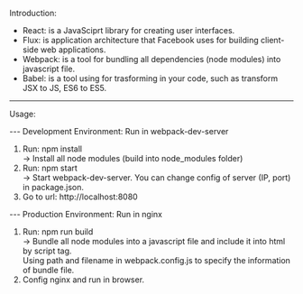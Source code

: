 Introduction:

- React: is a JavaSciprt library for creating user interfaces.
- Flux: is application architecture that Facebook uses for building client-side web applications.
- Webpack: is a tool for bundling all dependencies (node modules) into javascript file.
- Babel: is a tool using for trasforming in your code, such as transform JSX to JS, ES6 to ES5.

--------------------------------------------------------------------------------------------------

Usage:

--- Development Environment: Run in webpack-dev-server  
1. Run: npm install  
   -> Install all node modules (build into node_modules folder)  
2. Run: npm start  
   -> Start webpack-dev-server. You can change config of server (IP, port) in package.json.  
3. Go to url: http://localhost:8080  

--- Production Environment: Run in nginx  
1. Run: npm run build  
   -> Bundle all node modules into a javascript file and include it into html by script tag.  
      Using path and filename in webpack.config.js to specify the information of bundle file.  
2. Config nginx and run in browser.  
